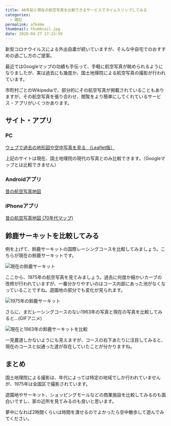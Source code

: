 ```yaml
---
title: 40年前と現在の航空写真を比較できるサービスでタイムスリップしてみる
categories:
  - 雑記
permalink: a7k44e
thumbnail: thumbnail.jpg
date: 2020-04-27 17:23:59
---
```


新型コロナウイルスによる外出自粛が続いていますが、そんな中自宅でのおすすめの過ごし方のご提案。

最近ではGoogleマップの功績も手伝って、手軽に航空写真が眺められるようになりましたが、実は過去にも幾度か、国土地理院による航空写真の撮影が行われています。

市町村ごとのWikipediaで、部分的にその航空写真が掲載されていることもありますが、その航空写真を張り合わせ、閲覧をより簡単にしてくれているサービス・アプリがいくつかあります。


## サイト・アプリ

### PC

[ウェブで過去の地形図や空中写真を見る （Leaflet版）](http://user.numazu-ct.ac.jp/~tsato/webmap/map/lmap4.html?data=history)

上記のサイトは現在、国土地理院の現代の写真とのみ比較できます。（Googleマップとは比較できません）


### Androidアプリ

[昔の航空写真地図](https://play.google.com/store/apps/details?id=net.aroundit.map70&hl=ja)


### iPhoneアプリ

[昔の航空写真地図 (70年代マップ)](https://apps.apple.com/jp/app/%E6%98%94%E3%81%AE%E8%88%AA%E7%A9%BA%E5%86%99%E7%9C%9F%E5%9C%B0%E5%9B%B3-70%E5%B9%B4%E4%BB%A3%E3%83%9E%E3%83%83%E3%83%97/id1177752029)


## 鈴鹿サーキットを比較してみる

例を上げて、鈴鹿サーキットの国際レーシングコースを比較してみましょう。こちらが現在の鈴鹿サーキットです。

![現在の鈴鹿サーキット](1.jpg)

ここから、1975年の航空写真を見てみましょう。過去に何度か細かいカーブの改修が行われていますが、一番分かりやすいのはコース内部にあった池がなくなっていることですね。遊園地の部分でも変化が見られます。

![1975年の鈴鹿サーキット](2.jpg)

さらに、まだレーシングコースのない1963年の写真と現在の写真を比較してみると...(GIFアニメ)

![現在と1963年の鈴鹿サーキットを比較](anime.gif)

一見農道しかないようにも見えますが、コースの右下あたりに注目してみると、現在のコースと似通った道が存在していたことが分かりますね。


## まとめ

国土地理院による撮影は、年代によっては特定の地域でしか行われていませんが、1975年は全国区で撮影されています。

遊園地やサーキット、ショッピングモールなどの商業施設を比較してみるのも面白いですし、家の近所を見てみるのも良いと思います。

夢中になれば2時間くらいは時間を潰せるのでよかったら空中散歩して遊んでみてください。

